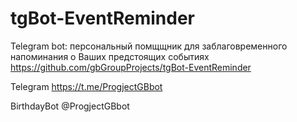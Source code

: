 # tgBot-EventReminder
Telegram bot: персональный помщщник для заблаговременного напоминания о Ваших предстоящих событиях
https://github.com/gbGroupProjects/tgBot-EventReminder

Telegram
https://t.me/ProgjectGBbot

BirthdayBot
@ProgjectGBbot
